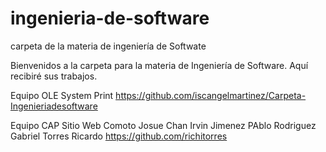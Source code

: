 ingenieria-de-software
======================

carpeta de la materia de ingeniería de Softwate

Bienvenidos a la carpeta para la materia de Ingeniería de Software.
Aquí recibiré sus trabajos.

Equipo OLE System Print
https://github.com/iscangelmartinez/Carpeta-Ingenieriadesoftware

Equipo CAP Sitio Web
Comoto Josue
Chan Irvin
Jimenez PAblo
Rodriguez Gabriel
Torres Ricardo
https://github.com/richitorres
